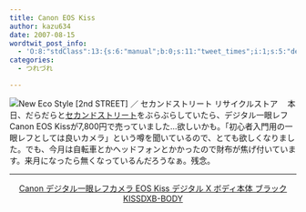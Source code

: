 ```yaml
---
title: Canon EOS Kiss
author: kazu634
date: 2007-08-15
wordtwit_post_info:
  - 'O:8:"stdClass":13:{s:6:"manual";b:0;s:11:"tweet_times";i:1;s:5:"delay";i:0;s:7:"enabled";i:1;s:10:"separation";s:2:"60";s:7:"version";s:3:"3.7";s:14:"tweet_template";b:0;s:6:"status";i:2;s:6:"result";a:0:{}s:13:"tweet_counter";i:2;s:13:"tweet_log_ids";a:1:{i:0;i:3161;}s:9:"hash_tags";a:0:{}s:8:"accounts";a:1:{i:0;s:7:"kazu634";}}'
categories:
  - つれづれ

---
```

<div class="section">
<p>
<a href="http://www.2ndstreet.jp/" onclick="__gaTracker('send', 'event', 'outbound-article', 'http://www.2ndstreet.jp/', '');" target="_blank"><img align="left" alt="New Eco Style [2nd STREET] ／ セカンドストリート リサイクルストア" src="http://img.simpleapi.net/small/http://www.2ndstreet.jp/" border="0" /></a>
</p>
  
<p>
    　本日、だらだらと<a href="http://www.2ndstreet.jp/" onclick="__gaTracker('send', 'event', 'outbound-article', 'http://www.2ndstreet.jp/', 'セカンドストリート');" target="_blank">セカンドストリート</a>をぶらぶらしていたら、デジタル一眼レフCanon EOS Kissが7,800円で売っていました…欲しいかも。「初心者入門用の一眼レフとしては良いカメラ」という噂を聞いているので、とても欲しくなりました。でも、今月は自転車とかヘッドフォンとかかったので財布が焦げ付いています。来月になったら無くなっているんだろうなぁ。残念。
</p>
  
<hr />
  
<center>
<a href="https://www.amazon.co.jp/exec/obidos/ASIN/B000I2J2U4/goodpic-22/" onclick="__gaTracker('send', 'event', 'outbound-article', 'https://www.amazon.co.jp/exec/obidos/ASIN/B000I2J2U4/goodpic-22/', 'Canon デジタル一眼レフカメラ EOS Kiss デジタル X ボディ本体 ブラック KISSDXB-BODY');" target="_top">Canon デジタル一眼レフカメラ EOS Kiss デジタル X ボディ本体 ブラック KISSDXB-BODY</a><br />
</center>
</div>
